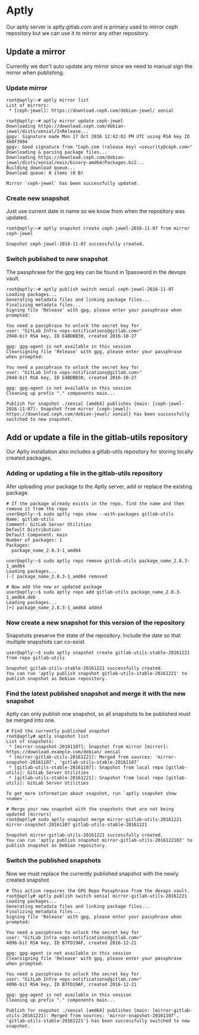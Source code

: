 # Aptly

Our aptly server is aptly.gitlab.com and is primary used to mirror ceph repository but we can use it to mirror any other repository.

## Update a mirror

Currently we don't auto update any mirror since we need to manual sign the mirror when publishing.

### Update mirror

```
root@aptly:~# aptly mirror list
List of mirrors:
 * [ceph-jewel]: https://download.ceph.com/debian-jewel/ xenial

root@aptly:~# aptly mirror update ceph-jewel
Downloading https://download.ceph.com/debian-jewel/dists/xenial/InRelease...
gpgv: Signature made Mon 17 Oct 2016 12:42:02 PM UTC using RSA key ID 460F3994
gpgv: Good signature from "Ceph.com (release key) <security@ceph.com>"
Downloading & parsing package files...
Downloading https://download.ceph.com/debian-jewel/dists/xenial/main/binary-amd64/Packages.bz2...
Building download queue...
Download queue: 0 items (0 B)

Mirror `ceph-jewel` has been successfully updated.
```

### Create new snapshot

Just use current date in name so we know from when the repository was updated.

```
root@aptly:~# aptly snapshot create ceph-jewel-2016-11-07 from mirror ceph-jewel

Snapshot ceph-jewel-2016-11-07 successfully created.
```

### Switch published to new snapshot

The passphrase for the gpg key can be found in 1password in the devops vault.

```
root@aptly:~# aptly publish switch xenial ceph-jewel-2016-11-07
Loading packages...
Generating metadata files and linking package files...
Finalizing metadata files...
Signing file 'Release' with gpg, please enter your passphrase when prompted:

You need a passphrase to unlock the secret key for
user: "GitLab Infra <ops-notifications@gitlab.com>"
2048-bit RSA key, ID E4BDBB30, created 2016-10-27

gpg: gpg-agent is not available in this session
Clearsigning file 'Release' with gpg, please enter your passphrase when prompted:

You need a passphrase to unlock the secret key for
user: "GitLab Infra <ops-notifications@gitlab.com>"
2048-bit RSA key, ID E4BDBB30, created 2016-10-27

gpg: gpg-agent is not available in this session
Cleaning up prefix "." components main...

Publish for snapshot ./xenial [amd64] publishes {main: [ceph-jewel-2016-11-07]: Snapshot from mirror [ceph-jewel]: https://download.ceph.com/debian-jewel/ xenial} has been successfully switched to new snapshot.
```

## Add or update a file in the gitlab-utils repository

Our Aptly installation also includes a gitlab-utils repository for storing locally created packages.

### Adding or updating a file in the gitlab-utils repository

Afer uploading your package to the Aptly server, add or replace the existing package.

```
# If the package already exists in the repo, find the name and then remove it from the repo
user@aptly:~$ sudo aptly repo show --with-packages gitlab-utils 
Name: gitlab-utils
Comment: GitLab Server Utilities
Default Distribution: 
Default Component: main
Number of packages: 1
Packages:
  package_name_2.8.3-1_amd64

user@aptly:~$ sudo aptly repo remove gitlab-utils package_name_2.8.3-1_amd64 
Loading packages...
[-] package_name_2.8.3-1_amd64 removed

# Now add the new or updated package
user@aptly:~$ sudo aptly repo add gitlab-utils package_name_2.8.3-1_amd64.deb 
Loading packages...
[+] package_name_2.8.3-1_amd64 added

```

### Now create a new snapshot for this version of the repository
Snapshots preserve the state of the repository. Include the date so that multiple snapshots can co-exist.

```
user@aptly:~$ sudo aptly snapshot create gitlab-utils-stable-20161221 from repo gitlab-utils

Snapshot gitlab-utils-stable-20161221 successfully created.
You can run 'aptly publish snapshot gitlab-utils-stable-20161221' to publish snapshot as Debian repository.
```

### Find the latest published snapshot and merge it with the new snapshot
Aptly can only publish one snapshot, so all snapshots to be published must be merged into one.

```
# Find the currently published snapshot
root@aptly# aptly snapshot list
List of snapshots:
 * [mirror-snapshot-20161107]: Snapshot from mirror [mirror]: https://download.example.com/debian/ xenial
 * [mirror-gitlab-utils-20161221]: Merged from sources: 'mirror-snapshot-20161107', 'gitlab-utils-stable-20161107'
 * [gitlab-utils-stable-20161107]: Snapshot from local repo [gitlab-utils]: GitLab Server Utilities
 * [gitlab-utils-stable-20161221]: Snapshot from local repo [gitlab-utils]: GitLab Server Utilities

To get more information about snapshot, run `aptly snapshot show <name>`.

# Merge your new snapshot with the snapshots that are not being updated (mirrors)
root@aptly# sudo aptly snapshot merge mirror-gitlab-utils-20161221 mirror-snapshot-20161107 gitlab-utils-stable-20161221 

Snapshot mirror-gitlab-utils-20161221 successfully created.
You can run 'aptly publish snapshot mirror-gitlab-utils-2016122102' to publish snapshot as Debian repository.
```

### Switch the published snapshots
Now we must replace the currently published snapshot with the newly created snapshot

```
# This action requires the GPG Repo Passphrase from the devops vault.
root@aptly# aptly publish switch xenial mirror-gitlab-utils-20161221
Loading packages...
Generating metadata files and linking package files...
Finalizing metadata files...
Signing file 'Release' with gpg, please enter your passphrase when prompted:

You need a passphrase to unlock the secret key for
user: "GitLab Infra <ops-notifications@gitlab.com>"
4096-bit RSA key, ID B7FD19AF, created 2016-12-21

gpg: gpg-agent is not available in this session
Clearsigning file 'Release' with gpg, please enter your passphrase when prompted:

You need a passphrase to unlock the secret key for
user: "GitLab Infra <ops-notifications@gitlab.com>"
4096-bit RSA key, ID B7FD19AF, created 2016-12-21

gpg: gpg-agent is not available in this session
Cleaning up prefix "." components main...

Publish for snapshot ./xenial [amd64] publishes {main: [mirror-gitlab-utils-20161221]: Merged from sources: 'mirror-snapshot-20161107', 'gitlab-utils-stable-20161221'} has been successfully switched to new snapshot.

```
